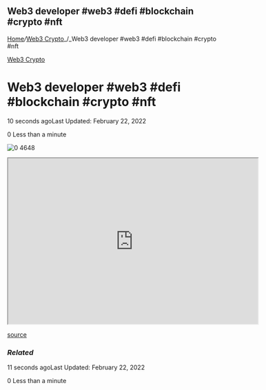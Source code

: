 ## Web3 developer #web3 #defi #blockchain #crypto #nft

[Home](https://coinmarketdo.com/)_/_[Web3 Crypto](https://coinmarketdo.com/web3-crypto/)_/_Web3 developer #web3 #defi #blockchain #crypto #nft

[Web3 Crypto](https://coinmarketdo.com/web3-crypto/)

Web3 developer #web3 #defi #blockchain #crypto #nft
===================================================

10 seconds agoLast Updated: February 22, 2022

0 Less than a minute

![0 4648](https://cdn.hashnode.com/res/hashnode/image/upload/v1645558995660/1QlQYjshr.jpeg)

<iframe width="580" height="385" src="https://www.youtube.com/embed/NR3OFFuo37s?rel=0&amp;cc_load_policy=1&amp;hl=en&amp;modestbranding=1"></iframe>

[source](https://www.youtube.com/watch?v=NR3OFFuo37s)

### _Related_

11 seconds agoLast Updated: February 22, 2022

0 Less than a minute